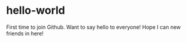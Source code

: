 # hello-world
First time to join Github. Want to say hello to everyone!
Hope I can new friends in here!
